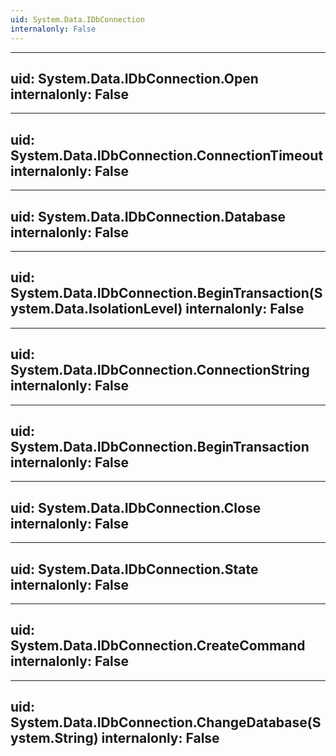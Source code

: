 ```yaml
---
uid: System.Data.IDbConnection
internalonly: False
---
```


---
uid: System.Data.IDbConnection.Open
internalonly: False
---

---
uid: System.Data.IDbConnection.ConnectionTimeout
internalonly: False
---

---
uid: System.Data.IDbConnection.Database
internalonly: False
---

---
uid: System.Data.IDbConnection.BeginTransaction(System.Data.IsolationLevel)
internalonly: False
---

---
uid: System.Data.IDbConnection.ConnectionString
internalonly: False
---

---
uid: System.Data.IDbConnection.BeginTransaction
internalonly: False
---

---
uid: System.Data.IDbConnection.Close
internalonly: False
---

---
uid: System.Data.IDbConnection.State
internalonly: False
---

---
uid: System.Data.IDbConnection.CreateCommand
internalonly: False
---

---
uid: System.Data.IDbConnection.ChangeDatabase(System.String)
internalonly: False
---
